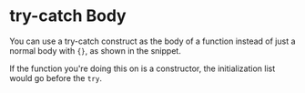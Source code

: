 # try-catch Body

You can use a try-catch construct as the body of a function instead of just a normal body with `{}`, as shown in the snippet.

If the function you're doing this on is a constructor, the initialization list would go before the `try`.
